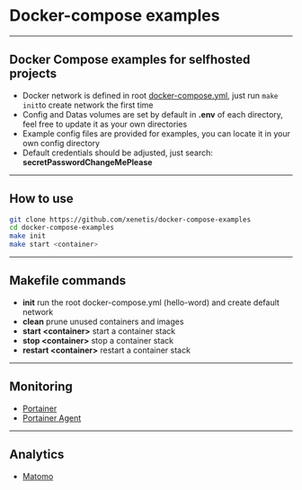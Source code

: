 # Docker-compose examples

---

## Docker Compose examples for selfhosted projects

 - Docker network is defined in root [docker-compose.yml](docker-compose.yml), just run `make init`to create network the first time
 - Config and Datas volumes are set by default in **.env** of each directory, feel free to update it as your own directories
 - Example config files are provided for examples, you can locate it in your own config directory
 - Default credentials should be adjusted, just search: **secretPasswordChangeMePlease**

---

## How to use

```bash
git clone https://github.com/xenetis/docker-compose-examples
cd docker-compose-examples
make init
make start <container>
```
---

## Makefile commands

 - **init** run the root docker-compose.yml (hello-word) and create default network
 - **clean** prune unused containers and images
 - **start \<container>** start a container stack 
 - **stop \<container>** stop a container stack
- **restart \<container>** restart a container stack

---

## Monitoring
- [Portainer](portainer)
- [Portainer Agent](portainer-agent)

---


## Analytics
- [Matomo](matomo)
